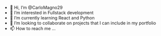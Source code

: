 - 👋 Hi, I’m @CarloMagno29
- 👀 I’m interested in Fullstack development
- 🌱 I’m currently learning React and Python
- 💞️ I’m looking to collaborate on projects that I can include in my portfolio
- 📫 How to reach me ...

<!---
CarloMagno29/CarloMagno29 is a ✨ special ✨ repository because its `README.md` (this file) appears on your GitHub profile.
You can click the Preview link to take a look at your changes.
--->

